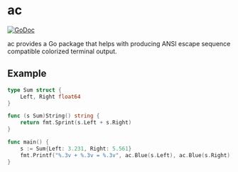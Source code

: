 ac
==

[![GoDoc](http://www.godoc.org/github.com/DeedleFake/ac?status.svg)](http://www.godoc.org/github.com/DeedleFake/ac)

ac provides a Go package that helps with producing ANSI escape sequence compatible colorized terminal output.

Example
-------

```go
type Sum struct {
	Left, Right float64
}

func (s Sum)String() string {
	return fmt.Sprint(s.Left + s.Right)
}

func main() {
	s := Sum{Left: 3.231, Right: 5.561}
	fmt.Printf("%.3v + %.3v = %.3v", ac.Blue(s.Left), ac.Blue(s.Right), ac.Cyan(s))
}
```
